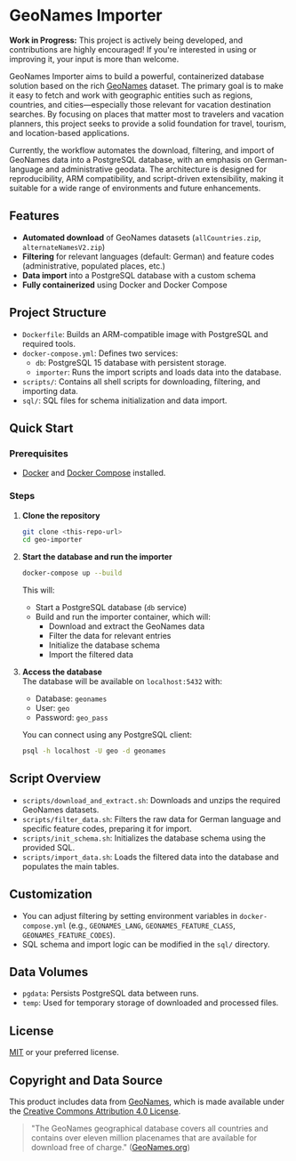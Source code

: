 # GeoNames Importer

**Work in Progress:** This project is actively being developed, and contributions are highly encouraged! If you're interested in using or improving it, your input is more than welcome.

GeoNames Importer aims to build a powerful, containerized database solution based on the rich [GeoNames](https://www.geonames.org/) dataset. The primary goal is to make it easy to fetch and work with geographic entities such as regions, countries, and cities—especially those relevant for vacation destination searches. By focusing on places that matter most to travelers and vacation planners, this project seeks to provide a solid foundation for travel, tourism, and location-based applications.

Currently, the workflow automates the download, filtering, and import of GeoNames data into a PostgreSQL database, with an emphasis on German-language and administrative geodata. The architecture is designed for reproducibility, ARM compatibility, and script-driven extensibility, making it suitable for a wide range of environments and future enhancements.

## Features

- **Automated download** of GeoNames datasets (`allCountries.zip`, `alternateNamesV2.zip`)
- **Filtering** for relevant languages (default: German) and feature codes (administrative, populated places, etc.)
- **Data import** into a PostgreSQL database with a custom schema
- **Fully containerized** using Docker and Docker Compose

## Project Structure

- `Dockerfile`: Builds an ARM-compatible image with PostgreSQL and required tools.
- `docker-compose.yml`: Defines two services:
  - `db`: PostgreSQL 15 database with persistent storage.
  - `importer`: Runs the import scripts and loads data into the database.
- `scripts/`: Contains all shell scripts for downloading, filtering, and importing data.
- `sql/`: SQL files for schema initialization and data import.

## Quick Start

### Prerequisites

- [Docker](https://www.docker.com/) and [Docker Compose](https://docs.docker.com/compose/) installed.

### Steps

1. **Clone the repository**  

   ```sh
   git clone <this-repo-url>
   cd geo-importer
   ```

2. **Start the database and run the importer**  

   ```sh
   docker-compose up --build
   ```

   This will:
   - Start a PostgreSQL database (`db` service)
   - Build and run the importer container, which will:
     - Download and extract the GeoNames data
     - Filter the data for relevant entries
     - Initialize the database schema
     - Import the filtered data

3. **Access the database**  
   The database will be available on `localhost:5432` with:
   - Database: `geonames`
   - User: `geo`
   - Password: `geo_pass`

   You can connect using any PostgreSQL client:

   ```sh
   psql -h localhost -U geo -d geonames
   ```

## Script Overview

- `scripts/download_and_extract.sh`: Downloads and unzips the required GeoNames datasets.
- `scripts/filter_data.sh`: Filters the raw data for German language and specific feature codes, preparing it for import.
- `scripts/init_schema.sh`: Initializes the database schema using the provided SQL.
- `scripts/import_data.sh`: Loads the filtered data into the database and populates the main tables.

## Customization

- You can adjust filtering by setting environment variables in `docker-compose.yml` (e.g., `GEONAMES_LANG`, `GEONAMES_FEATURE_CLASS`, `GEONAMES_FEATURE_CODES`).
- SQL schema and import logic can be modified in the `sql/` directory.

## Data Volumes

- `pgdata`: Persists PostgreSQL data between runs.
- `temp`: Used for temporary storage of downloaded and processed files.

## License

[MIT](LICENSE) or your preferred license.

## Copyright and Data Source

This product includes data from [GeoNames](https://www.geonames.org/), which is made available under the [Creative Commons Attribution 4.0 License](https://creativecommons.org/licenses/by/4.0/).

> "The GeoNames geographical database covers all countries and contains over eleven million placenames that are available for download free of charge." ([GeoNames.org](https://www.geonames.org/))
